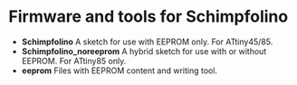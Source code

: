 # Firmware and tools for Schimpfolino

* **Schimpfolino** A sketch for use with EEPROM only. For ATtiny45/85.  
* **Schimpfolino_noreeprom** A hybrid sketch for use with or without EEPROM. For ATtiny85 only.  
* **eeprom** Files with EEPROM content and writing tool.  
  

